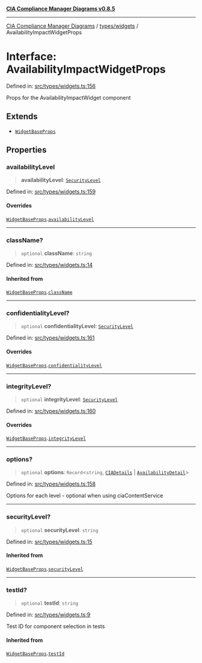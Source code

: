 [**CIA Compliance Manager Diagrams v0.8.5**](../../../README.md)

***

[CIA Compliance Manager Diagrams](../../../modules.md) / [types/widgets](../README.md) / AvailabilityImpactWidgetProps

# Interface: AvailabilityImpactWidgetProps

Defined in: [src/types/widgets.ts:156](https://github.com/Hack23/cia-compliance-manager/blob/eca22610f41e5f6b6c0cece88769b1ffbe9db4bd/src/types/widgets.ts#L156)

Props for the AvailabilityImpactWidget component

## Extends

- [`WidgetBaseProps`](WidgetBaseProps.md)

## Properties

### availabilityLevel

> **availabilityLevel**: [`SecurityLevel`](../../cia/type-aliases/SecurityLevel.md)

Defined in: [src/types/widgets.ts:159](https://github.com/Hack23/cia-compliance-manager/blob/eca22610f41e5f6b6c0cece88769b1ffbe9db4bd/src/types/widgets.ts#L159)

#### Overrides

[`WidgetBaseProps`](WidgetBaseProps.md).[`availabilityLevel`](WidgetBaseProps.md#availabilitylevel)

***

### className?

> `optional` **className**: `string`

Defined in: [src/types/widgets.ts:14](https://github.com/Hack23/cia-compliance-manager/blob/eca22610f41e5f6b6c0cece88769b1ffbe9db4bd/src/types/widgets.ts#L14)

#### Inherited from

[`WidgetBaseProps`](WidgetBaseProps.md).[`className`](WidgetBaseProps.md#classname)

***

### confidentialityLevel?

> `optional` **confidentialityLevel**: [`SecurityLevel`](../../cia/type-aliases/SecurityLevel.md)

Defined in: [src/types/widgets.ts:161](https://github.com/Hack23/cia-compliance-manager/blob/eca22610f41e5f6b6c0cece88769b1ffbe9db4bd/src/types/widgets.ts#L161)

#### Overrides

[`WidgetBaseProps`](WidgetBaseProps.md).[`confidentialityLevel`](WidgetBaseProps.md#confidentialitylevel)

***

### integrityLevel?

> `optional` **integrityLevel**: [`SecurityLevel`](../../cia/type-aliases/SecurityLevel.md)

Defined in: [src/types/widgets.ts:160](https://github.com/Hack23/cia-compliance-manager/blob/eca22610f41e5f6b6c0cece88769b1ffbe9db4bd/src/types/widgets.ts#L160)

#### Overrides

[`WidgetBaseProps`](WidgetBaseProps.md).[`integrityLevel`](WidgetBaseProps.md#integritylevel)

***

### options?

> `optional` **options**: `Record`\<`string`, [`CIADetails`](../../cia/interfaces/CIADetails.md) \| [`AvailabilityDetail`](AvailabilityDetail.md)\>

Defined in: [src/types/widgets.ts:158](https://github.com/Hack23/cia-compliance-manager/blob/eca22610f41e5f6b6c0cece88769b1ffbe9db4bd/src/types/widgets.ts#L158)

Options for each level - optional when using ciaContentService

***

### securityLevel?

> `optional` **securityLevel**: `string`

Defined in: [src/types/widgets.ts:15](https://github.com/Hack23/cia-compliance-manager/blob/eca22610f41e5f6b6c0cece88769b1ffbe9db4bd/src/types/widgets.ts#L15)

#### Inherited from

[`WidgetBaseProps`](WidgetBaseProps.md).[`securityLevel`](WidgetBaseProps.md#securitylevel)

***

### testId?

> `optional` **testId**: `string`

Defined in: [src/types/widgets.ts:9](https://github.com/Hack23/cia-compliance-manager/blob/eca22610f41e5f6b6c0cece88769b1ffbe9db4bd/src/types/widgets.ts#L9)

Test ID for component selection in tests

#### Inherited from

[`WidgetBaseProps`](WidgetBaseProps.md).[`testId`](WidgetBaseProps.md#testid)

